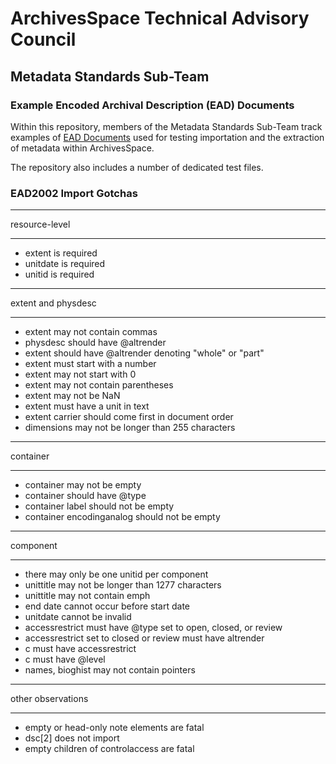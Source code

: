 # ArchivesSpace Technical Advisory Council
## Metadata Standards Sub-Team

### Example Encoded Archival Description (EAD) Documents

Within this repository, members of the Metadata Standards Sub-Team track
examples of [EAD Documents](https://www.loc.gov/ead/) used for 
testing importation and the extraction of metadata within ArchivesSpace.

The repository also includes a number of dedicated test files.

### EAD2002 Import Gotchas
  
______________________
resource-level
______________________
- extent is required
- unitdate is required
- unitid is required

___________________
extent and physdesc
______________________

- extent may not contain commas
- physdesc should have @altrender 
- extent should have @altrender denoting "whole" or "part"
- extent must start with a number
- extent may not start with 0
- extent may not contain parentheses
- extent may not be NaN
- extent must have a unit in text
- extent carrier should come first in document order
- dimensions may not be longer than 255 characters

______________________
container
______________________

- container may not be empty
- container should have @type
- container label should not be empty
- container encodinganalog should not be empty

_______________________
component
_______________________

- there may only be one unitid per component
- unittitle may not be longer than 1277 characters
- unittitle may not contain emph
- end date cannot occur before start date
- unitdate cannot be invalid
- accessrestrict must have @type set to open, closed, or review 
- accessrestrict set to closed or review must have altrender
- c must have accessrestrict
- c must have @level
- names, bioghist may not contain pointers

_______________________
other observations
_______________________

- empty or head-only note elements are fatal
- dsc[2] does not import
- empty children of controlaccess are fatal
